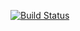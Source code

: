 [![Build Status](https://travis-ci.org/jordanvz12/Project1.svg?branch=master)](https://travis-ci.org/jordanvz12/Project1)
